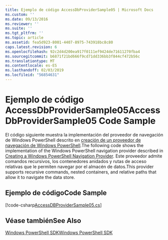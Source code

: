 ```yaml
---
title: Ejemplo de código AccessDbProviderSample05 | Microsoft Docs
ms.custom: ''
ms.date: 09/13/2016
ms.reviewer: ''
ms.suite: ''
ms.tgt_pltfrm: ''
ms.topic: article
ms.assetid: fea5d923-8001-4407-8975-743918bc8c80
caps.latest.revision: 6
ms.openlocfilehash: 92c2d4d200ea917f0111ef9424de71611270fba4
ms.sourcegitcommit: b6871f21bd666f9cd71dd336bb3f844cf472b56c
ms.translationtype: MT
ms.contentlocale: es-ES
ms.lasthandoff: 02/03/2019
ms.locfileid: "56854631"
---
```

# <a name="accessdbprovidersample05-code-sample"></a><span data-ttu-id="3542e-102">Ejemplo de código AccessDbProviderSample05</span><span class="sxs-lookup"><span data-stu-id="3542e-102">AccessDbProviderSample05 Code Sample</span></span>

<span data-ttu-id="3542e-103">El código siguiente muestra la implementación del proveedor de navegación de Windows PowerShell descrito en [creación de un proveedor de navegación de Windows PowerShell](./creating-a-windows-powershell-navigation-provider.md).</span><span class="sxs-lookup"><span data-stu-id="3542e-103">The following code shows the implementation of the Windows PowerShell navigation provider described in [Creating a Windows PowerShell Navigation Provider](./creating-a-windows-powershell-navigation-provider.md).</span></span> <span data-ttu-id="3542e-104">Este proveedor admite comandos recursivos, los contenedores anidados y rutas de acceso relativas que le permiten navegar por el almacén de datos.</span><span class="sxs-lookup"><span data-stu-id="3542e-104">This provider supports recursive commands, nested containers, and relative paths that allow it to navigate the data store.</span></span>

## <a name="code-sample"></a><span data-ttu-id="3542e-105">Ejemplo de código</span><span class="sxs-lookup"><span data-stu-id="3542e-105">Code Sample</span></span>

[!code-csharp[AccessDBProviderSample05.cs](../../powershell-sdk-samples/SDK-2.0/csharp/AccessDBProviderSample05/AccessDBProviderSample05.cs#L11-L1960 "AccessDBProviderSample05.cs")]

## <a name="see-also"></a><span data-ttu-id="3542e-106">Véase también</span><span class="sxs-lookup"><span data-stu-id="3542e-106">See Also</span></span>

[<span data-ttu-id="3542e-107">Windows PowerShell SDK</span><span class="sxs-lookup"><span data-stu-id="3542e-107">Windows PowerShell SDK</span></span>](../windows-powershell-reference.md)